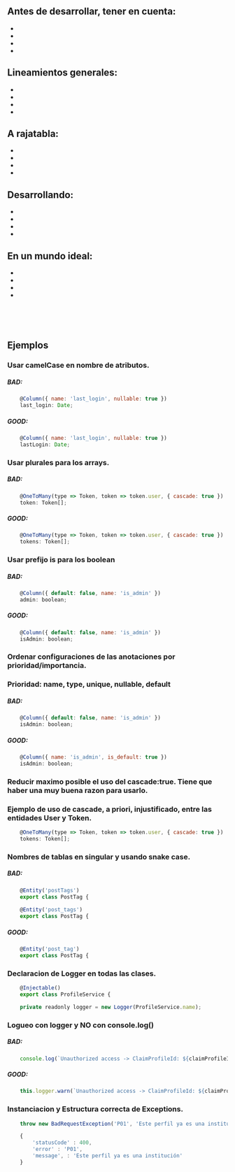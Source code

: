 ## Antes de desarrollar, tener en cuenta:
-

-

-

-

## Lineamientos generales:

-

-

-

-


## A rajatabla:

-

-

-

-


## Desarrollando:

-

-

-

-

## En un mundo ideal:

-

-

-

-

<br />
<br />
<br />

## Ejemplos

### Usar camelCase en nombre de atributos.
##### BAD:
```javascript
    @Column({ name: 'last_login', nullable: true })
    last_login: Date;
```

##### GOOD:
```javascript
    @Column({ name: 'last_login', nullable: true })
    lastLogin: Date;
```

### Usar plurales para los arrays.
##### BAD:
```javascript
    @OneToMany(type => Token, token => token.user, { cascade: true })
    token: Token[];
```

##### GOOD:
```javascript
    @OneToMany(type => Token, token => token.user, { cascade: true })
    tokens: Token[];
```

### Usar prefijo is para los boolean
##### BAD:
```javascript
    @Column({ default: false, name: 'is_admin' })
    admin: boolean;
```

##### GOOD:
```javascript
    @Column({ default: false, name: 'is_admin' })
    isAdmin: boolean;
```

### Ordenar configuraciones de las anotaciones por prioridad/importancia.
### Prioridad: name, type, unique, nullable, default
##### BAD:
```javascript
    @Column({ default: false, name: 'is_admin' })
    isAdmin: boolean;
```

##### GOOD:
```javascript
    @Column({ name: 'is_admin', is_default: true })
    isAdmin: boolean;
```

### Reducir maximo posible el uso del cascade:true. Tiene que haber una muy buena razon para usarlo.
### Ejemplo de uso de cascade, a priori, injustificado, entre las entidades User y Token.
```javascript
    @OneToMany(type => Token, token => token.user, { cascade: true })
    tokens: Token[];
```

### Nombres de tablas en singular y usando snake case.
##### BAD:
```javascript
    @Entity('postTags')
    export class PostTag {
    
    @Entity('post_tags')
    export class PostTag {   
```

##### GOOD:
```javascript
    @Entity('post_tag')
    export class PostTag {
```

### Declaracion de Logger en todas las clases.
```javascript
    @Injectable()
    export class ProfileService {

    private readonly logger = new Logger(ProfileService.name); 
```

### Logueo con logger y NO con console.log()
##### BAD:
```javascript
    console.log(`Unauthorized access -> ClaimProfileId: ${claimProfileId}, BodyPostId: ${bodyPostId}`);
```

##### GOOD:
```javascript
    this.logger.warn(`Unauthorized access -> ClaimProfileId: ${claimProfileId}, BodyPostId: ${bodyPostId}`);
```

### Instanciacion y Estructura correcta de Exceptions.
```javascript
    throw new BadRequestException('P01', 'Este perfil ya es una institución');

    {
        'statusCode' : 400,
        'error' : 'P01',
        'message', : 'Este perfil ya es una institución'
    }
```
